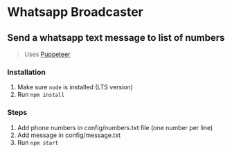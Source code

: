 # Whatsapp Broadcaster

## Send a whatsapp text message to list of numbers

> Uses [Puppeteer](https://github.com/GoogleChrome/puppeteer)

### Installation

1. Make sure `node` is installed (LTS version)
2. Run `npm install`

### Steps

1. Add phone numbers in config/numbers.txt file (one number per line)
2. Add message in config/message.txt
3. Run `npm start`
